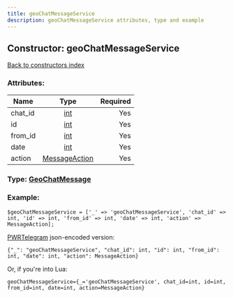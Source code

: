 ```yaml
---
title: geoChatMessageService
description: geoChatMessageService attributes, type and example
---
```

## Constructor: geoChatMessageService  
[Back to constructors index](index.md)



### Attributes:

| Name     |    Type       | Required |
|----------|:-------------:|---------:|
|chat\_id|[int](../types/int.md) | Yes|
|id|[int](../types/int.md) | Yes|
|from\_id|[int](../types/int.md) | Yes|
|date|[int](../types/int.md) | Yes|
|action|[MessageAction](../types/MessageAction.md) | Yes|



### Type: [GeoChatMessage](../types/GeoChatMessage.md)


### Example:

```
$geoChatMessageService = ['_' => 'geoChatMessageService', 'chat_id' => int, 'id' => int, 'from_id' => int, 'date' => int, 'action' => MessageAction];
```  

[PWRTelegram](https://pwrtelegram.xyz) json-encoded version:

```
{"_": "geoChatMessageService", "chat_id": int, "id": int, "from_id": int, "date": int, "action": MessageAction}
```


Or, if you're into Lua:  


```
geoChatMessageService={_='geoChatMessageService', chat_id=int, id=int, from_id=int, date=int, action=MessageAction}

```


